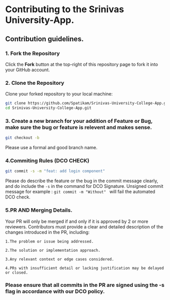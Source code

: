 # Contributing to the Srinivas University-App.

## Contribution guidelines. 

### 1. Fork the Repository

Click the **Fork** button at the top-right of this repository page to fork it into your GitHub account.

### 2. Clone the Repository

Clone your forked repository to your local machine:

```bash
git clone https://github.com/Spatikam/Srinivas-University-College-App.git
cd Srinivas-University-College-App.git
```
### 3. Create a new branch for your addition of Feature or Bug, make sure the bug or feature is relevent and makes sense. 
```bash
git checkout -b
```
Please use a formal and good branch name.

### 4.Commiting Rules  (DCO CHECK)
```bash
git commit -s -m "feat: add login component"
```
Please do describe the feature or the bug in the commit message clearly, and do include the  `-s` in the command for DCO Signature.
Unsigned commit message for example : ```git commit -m "Without" ``` will fail the automated DCO check.


### 5.PR AND Merging Details.

Your PR will only be merged if and only if it is approved by 2 or more reviewers.
Contributors must provide a clear and detailed description of the changes introduced in the PR, including:

    1.The problem or issue being addressed.

    2.The solution or implementation approach.
  
    3.Any relevant context or edge cases considered.

    4.PRs with insufficient detail or lacking justification may be delayed or closed.

### Please ensure that all commits in the PR are signed using the -s flag in accordance with our DCO policy.


